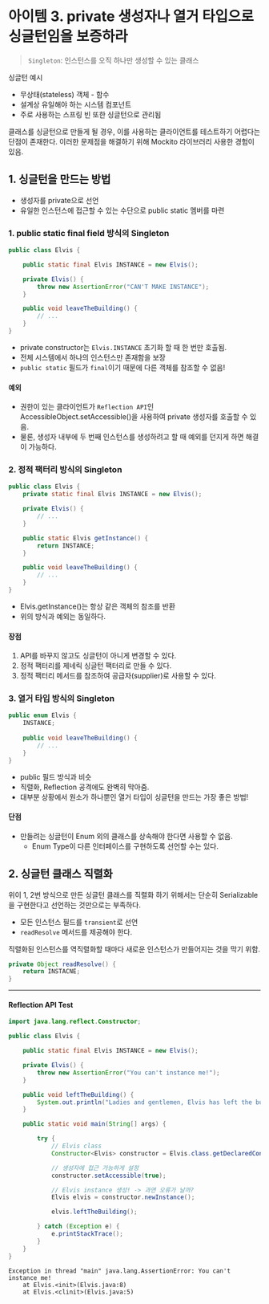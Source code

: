 # 아이템 3. private 생성자나 열거 타입으로 싱글턴임을 보증하라

> `Singleton`: 인스턴스를 오직 하나만 생성할 수 있는 클래스

싱글턴 예시

- 무상태(stateless) 객체 - 함수
- 설계상 유일해야 하는 시스템 컴포넌트
- 주로 사용하는 스프링 빈 또한 싱글턴으로 관리됨

클래스를 싱글턴으로 만들게 될 경우, 이를 사용하는 클라이언트를 테스트하기 어렵다는 단점이 존재한다.
이러한 문제점을 해결하기 위해 Mockito 라이브러리 사용한 경험이 있음.

## 1. 싱글턴을 만드는 방법

- 생성자를 private으로 선언
- 유일한 인스턴스에 접근할 수 있는 수단으로 public static 멤버를 마련

### 1. public static final field 방식의 Singleton

```java
public class Elvis {

    public static final Elvis INSTANCE = new Elvis();

    private Elvis() {
        throw new AssertionError("CAN'T MAKE INSTANCE");
    }

    public void leaveTheBuilding() {
        // ...
    }
}
```

- private constructor는 `Elvis.INSTANCE` 초기화 할 때 한 번만 호출됨.
- 전체 시스템에서 하나의 인스턴스만 존재함을 보장
- `public static` 필드가 `final`이기 때문에 다른 객체를 참조할 수 없음!

#### 예외

- 권한이 있는 클라이언트가 `Reflection API`인 AccessibleObject.setAccessible()을 사용하여 private 생성자를 호출할 수 있음.
- 물론, 생성자 내부에 두 번째 인스턴스를 생성하려고 할 때 예외를 던지게 하면 해결이 가능하다.

### 2. 정적 팩터리 방식의 Singleton

```java
public class Elvis {
    private static final Elvis INSTANCE = new Elvis();

    private Elvis() {
        // ...
    }

    public static Elvis getInstance() {
        return INSTANCE;
    }

    public void leaveTheBuilding() {
        // ...
    }
}
```

- Elvis.getInstance()는 항상 같은 객체의 참조를 반환
- 위의 방식과 예외는 동일하다.

#### 장점

1. API를 바꾸지 않고도 싱글턴이 아니게 변경할 수 있다. 
2. 정적 팩터리를 제네릭 싱글턴 팩터리로 만들 수 있다.
3. 정적 팩터리 메서드를 참조하여 공급자(supplier)로 사용할 수 있다.

### 3. 열거 타입 방식의 Singleton

```java
public enum Elvis {
    INSTANCE;
    
    public void leaveTheBuilding() {
        // ...
    }
}
```

- public 필드 방식과 비슷
- 직렬화, Reflection 공격에도 완벽히 막아줌.
- 대부분 상황에서 원소가 하나뿐인 열거 타입이 싱글턴을 만드는 가장 좋은 방법!

#### 단점
- 만들려는 싱글턴이 Enum 외의 클래스를 상속해야 한다면 사용할 수 없음.
  - Enum Type이 다른 인터페이스를 구현하도록 선언할 수는 있다.

## 2. 싱글턴 클래스 직렬화

위이 1, 2번 방식으로 만든 싱글턴 클래스를 직렬화 하기 위해서는 단순히 Serializable을 구현한다고 선언하는 것만으로는 부족하다.

- 모든 인스턴스 필드를 `transient`로 선언
- `readResolve` 메서드를 제공해야 한다.

직렬화된 인스턴스를 역직렬화할 때마다 새로운 인스턴스가 만들어지는 것을 막기 위함.

```java
private Object readResolve() {
    return INSTACNE;
}
```

---

#### Reflection API Test

```java
import java.lang.reflect.Constructor;

public class Elvis {

    public static final Elvis INSTANCE = new Elvis();

    private Elvis() {
        throw new AssertionError("You can't instance me!");
    }

    public void leftTheBuilding() {
        System.out.println("Ladies and gentlemen, Elvis has left the building!");
    }

    public static void main(String[] args) {

        try {
            // Elvis class
            Constructor<Elvis> constructor = Elvis.class.getDeclaredConstructor();

            // 생성자에 접근 가능하게 설정
            constructor.setAccessible(true);

            // Elvis instance 생성! -> 과연 오류가 날까?
            Elvis elvis = constructor.newInstance();

            elvis.leftTheBuilding();

        } catch (Exception e) {
            e.printStackTrace();
        }
    }
}

```

```shell
Exception in thread "main" java.lang.AssertionError: You can't instance me!
	at Elvis.<init>(Elvis.java:8)
	at Elvis.<clinit>(Elvis.java:5)
```
